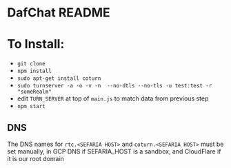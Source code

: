 # DafChat README

# To Install:
- `git clone`
- `npm install`
- `sudo apt-get install coturn`
- `sudo turnserver -a -o -v -n  --no-dtls --no-tls -u test:test -r "someRealm"`
- edit `TURN_SERVER` at top of `main.js` to match data from previous step
- `npm start`


## DNS
The DNS names for `rtc.<SEFARIA HOST>` and `coturn.<SEFARIA HOST>` must be set manually, in GCP DNS if SEFARIA_HOST is a sandbox, and CloudFlare if it is our root domain